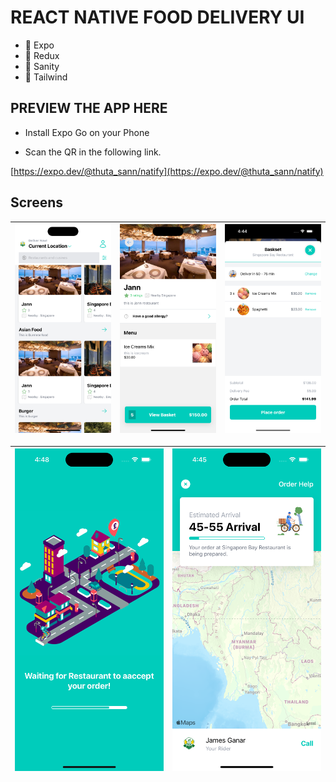 # REACT NATIVE FOOD DELIVERY UI

- 🚀 Expo
- 🚀 Redux
- 🚀 Sanity
- 🚀 Tailwind

## PREVIEW THE APP HERE

- Install Expo Go on your Phone

- Scan the QR in the following link.

[https://expo.dev/@thuta_sann/natify](https://expo.dev/@thuta_sann/natify)

## Screens

| ![Home](examples/home.png) | ![Restaurants](examples/restaurant.png) | ![Basket](examples/basket.png) |
| -------------------------- | --------------------------------------- | ------------------------------ |

| ![Preparing](examples/preparing.png) | ![Delivery](examples/delivery.png) |
| ------------------------------------ | ---------------------------------- |
